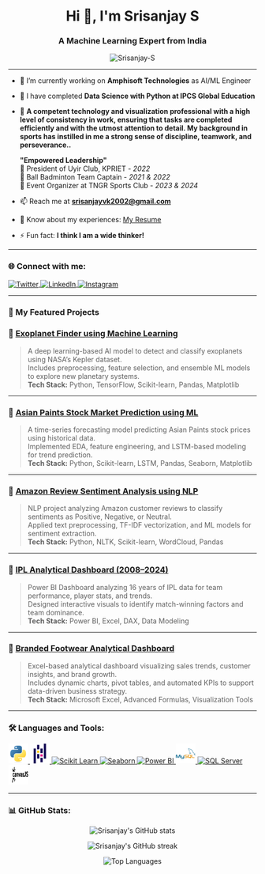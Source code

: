 <h1 align="center">Hi 👋, I'm Srisanjay S</h1>
<h3 align="center">A Machine Learning Expert from India</h3>

<p align="center"> 
  <img src="https://komarev.com/ghpvc/?username=Srisanjay-S&label=Profile%20views&color=0e75b6&style=flat" alt="Srisanjay-S" /> 
</p>

---

- 🔭 I’m currently working on **Amphisoft Technologies** as AI/ML Engineer

- 🌱 I have completed **Data Science with Python at IPCS Global Education**

- 💬 **A competent technology and visualization professional with a high level of consistency in work, ensuring
that tasks are completed efficiently and with the utmost attention to detail. My background in sports has
instilled in me a strong sense of discipline, teamwork, and perseverance..**

  **"Empowered Leadership"**  
  🔹 President of Uyir Club, KPRIET - *2022*  
  🔹 Ball Badminton Team Captain - *2021 & 2022*  
  🔹 Event Organizer at TNGR Sports Club - *2023 & 2024*

- 📫 Reach me at **srisanjayvk2002@gmail.com**

- 📄 Know about my experiences: [My Resume](https://drive.google.com/file/d/1UDUz4_HGW5Yi9Z07rrfOTvIi5U4KH54D/view?usp=drive_link)

- ⚡ Fun fact: **I think I am a wide thinker!**

---

<h3 align="left">🌐 Connect with me:</h3>
<p align="left">
<a href="https://twitter.com/srisanjay_vk18" target="_blank">
  <img align="center" src="https://raw.githubusercontent.com/rahuldkjain/github-profile-readme-generator/master/src/images/icons/Social/twitter.svg" alt="Twitter" height="30" width="40" />
</a>
<a href="https://linkedin.com/in/srisanjay-s" target="_blank">
  <img align="center" src="https://raw.githubusercontent.com/rahuldkjain/github-profile-readme-generator/master/src/images/icons/Social/linked-in-alt.svg" alt="LinkedIn" height="30" width="40" />
</a>
<a href="https://instagram.com/mr.dreamer_sri_18_" target="_blank">
  <img align="center" src="https://raw.githubusercontent.com/rahuldkjain/github-profile-readme-generator/master/src/images/icons/Social/instagram.svg" alt="Instagram" height="30" width="40" />
</a>
</p>

---

<h3 align="left">🚀 My Featured Projects</h3>

### 🔭 [Exoplanet Finder using Machine Learning]((https://github.com/Srisanjay-S/Exo_planet))
> A deep learning-based AI model to detect and classify exoplanets using NASA’s Kepler dataset.  
> Includes preprocessing, feature selection, and ensemble ML models to explore new planetary systems.  
> **Tech Stack:** Python, TensorFlow, Scikit-learn, Pandas, Matplotlib  

---

### 🎨 [Asian Paints Stock Market Prediction using ML](https://github.com/Srisanjay-S/AsianPaints-Stock-Prediction)
> A time-series forecasting model predicting Asian Paints stock prices using historical data.  
> Implemented EDA, feature engineering, and LSTM-based modeling for trend prediction.  
> **Tech Stack:** Python, Scikit-learn, LSTM, Pandas, Seaborn, Matplotlib  

---

### 💬 [Amazon Review Sentiment Analysis using NLP](https://github.com/Srisanjay-S/Amazon-Review-Sentiment-Analysis)
> NLP project analyzing Amazon customer reviews to classify sentiments as Positive, Negative, or Neutral.  
> Applied text preprocessing, TF-IDF vectorization, and ML models for sentiment extraction.  
> **Tech Stack:** Python, NLTK, Scikit-learn, WordCloud, Pandas  

---

### 🏏 [IPL Analytical Dashboard (2008–2024)](https://github.com/Srisanjay-S/IPL-Analytics-Dashboard)
> Power BI Dashboard analyzing 16 years of IPL data for team performance, player stats, and trends.  
> Designed interactive visuals to identify match-winning factors and team dominance.  
> **Tech Stack:** Power BI, Excel, DAX, Data Modeling  

---

### 👟 [Branded Footwear Analytical Dashboard](https://github.com/Srisanjay-S/Footwear-Analytics-Dashboard)
> Excel-based analytical dashboard visualizing sales trends, customer insights, and brand growth.  
> Includes dynamic charts, pivot tables, and automated KPIs to support data-driven business strategy.  
> **Tech Stack:** Microsoft Excel, Advanced Formulas, Visualization Tools  

---

<h3 align="left">🛠️ Languages and Tools:</h3>
<p align="left">
  <a href="https://www.python.org" target="_blank" rel="noreferrer">
    <img src="https://raw.githubusercontent.com/devicons/devicon/master/icons/python/python-original.svg" alt="Python" width="40" height="40"/>
  </a>
  <a href="https://pandas.pydata.org/" target="_blank" rel="noreferrer">
    <img src="https://raw.githubusercontent.com/devicons/devicon/2ae2a900d2f041da66e950e4d48052658d850630/icons/pandas/pandas-original.svg" alt="Pandas" width="40" height="40"/>
  </a>
  <a href="https://scikit-learn.org/" target="_blank" rel="noreferrer">
    <img src="https://upload.wikimedia.org/wikipedia/commons/0/05/Scikit_learn_logo_small.svg" alt="Scikit Learn" width="40" height="40"/>
  </a>
  <a href="https://seaborn.pydata.org/" target="_blank" rel="noreferrer">
    <img src="https://seaborn.pydata.org/_images/logo-mark-lightbg.svg" alt="Seaborn" width="40" height="40"/>
  </a>
  <a href="https://powerbi.microsoft.com/" target="_blank" rel="noreferrer">
    <img src="https://upload.wikimedia.org/wikipedia/commons/c/cf/New_Power_BI_Logo.svg" alt="Power BI" width="40" height="40"/>
  </a>
  <a href="https://www.mysql.com/" target="_blank" rel="noreferrer">
    <img src="https://raw.githubusercontent.com/devicons/devicon/master/icons/mysql/mysql-original-wordmark.svg" alt="MySQL" width="40" height="40"/>
  </a>
  <a href="https://www.microsoft.com/en-us/sql-server" target="_blank" rel="noreferrer">
    <img src="https://www.svgrepo.com/show/303229/microsoft-sql-server-logo.svg" alt="SQL Server" width="40" height="40"/>
  </a>
  <a href="https://canvasjs.com" target="_blank" rel="noreferrer">
    <img src="https://raw.githubusercontent.com/Hardik0307/Hardik0307/master/assets/canvasjs-charts.svg" alt="CanvasJS" width="40" height="40"/>
  </a>
</p>

---

<h3 align="left">📊 GitHub Stats:</h3>

<p align="center">
  <img src="https://github-readme-stats.vercel.app/api?username=Srisanjay-S&show_icons=true&theme=tokyonight" alt="Srisanjay's GitHub stats" />
</p>

<p align="center">
  <img src="https://github-readme-streak-stats.herokuapp.com?user=Srisanjay-S&theme=tokyonight" alt="Srisanjay's GitHub streak" />
</p>

<p align="center">
  <img src="https://github-readme-stats.vercel.app/api/top-langs/?username=Srisanjay-S&layout=compact&theme=tokyonight" alt="Top Languages" />
</p>
